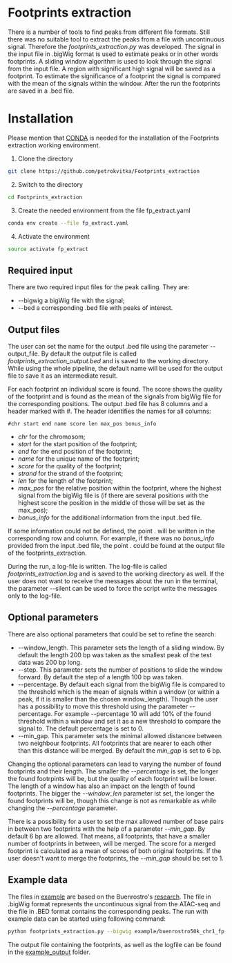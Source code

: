 # Footprints extraction

There is a number of tools to find peaks from different file formats. Still there was no suitable tool to extract the peaks from a file with uncontinuous signal. Therefore the _footprints_extraction.py_ was developed. The signal in the input file in .bigWig format is used to estimate peaks or in other words footprints. A sliding window algorithm is used to look through the signal from the input file. A region with significant high signal will be saved as a footprint. To estimate the significance of a footprint the signal is compared with the mean of the signals within the window. After the run the footprints are saved in a .bed file.

# Installation

Please mention that [CONDA](https://conda.io/projects/conda/en/latest/user-guide/install/index.html) is needed for the installation of the Footprints extraction working environment.

1. Clone the directory
```bash
git clone https://github.com/petrokvitka/Footprints_extraction
```
2. Switch to the directory
```bash
cd Footprints_extraction
```
3. Create the needed environment from the file fp_extract.yaml
```bash
conda env create --file fp_extract.yaml
```
4. Activate the environment
```bash
source activate fp_extract
```

## Required input
There are two required input files for the peak calling. They are:
* --bigwig a bigWig file with the signal;
* --bed a corresponding .bed file with peaks of interest.

## Output files
The user can set the name for the output .bed file using the parameter --output_file. By default the output file is called _footprints_extraction_output.bed_ and is saved to the working directory. While using the whole pipeline, the default name will be used for the output file to save it as an intermediate result.

For each footprint an individual score is found. The score shows the quality of the footprint and is found as the mean of the signals from bigWig file for the corresponding positions. The output .bed file has 8 columns and a header marked with #. The header identifies the names for all columns:
```
#chr start end name score len max_pos bonus_info
```
* _chr_ for the chromosom;
* _start_ for the start position of the footprint;
* _end_ for the end position of the footprint;
* _name_ for the unique name of the footprint;
* _score_ for the quality of the footprint;
* _strand_ for the strand of the footprint;
* _len_ for the length of the footprint;
* _max_pos_ for the relative position within the footprint, where the highest signal from the bigWig file is (if there are several positions with the highest score the position in the middle of those will be set as the max_pos);
* _bonus_info_ for the additional information from the input .bed file.

If some information could not be defined, the point . will be written in the corresponding row and column. For example, if there was no _bonus_info_ provided from the input .bed file, the point . could be found at the output file of the footprints_extraction.

During the run, a log-file is written. The log-file is called _footprints_extraction.log_ and is saved to the working directory as well. If the user does not want to receive the messages about the run in the terminal, the parameter --silent can be used to force the script write the messages only to the log-file.

## Optional parameters
There are also optional parameters that could be set to refine the search:
* --window_length. This parameter sets the length of a sliding window. By default the length 200 bp was taken as the smallest peak of the test data was 200 bp long. 
* --step. This parameter sets the number of positions to slide the window forward. By default the step of a length 100 bp was taken.
* --percentage. By default each signal from the bigWig file is compared to the threshold which is the mean of signals within a window (or within a peak, if it is smaller than the chosen window_length). Though the user has a possibility to move this threshold using the parameter --percentage. For example --percentage 10 will add 10% of the found threshold within a window and set it as a new threshold to compare the signal to. The default percentage is set to 0.
* --min_gap. This parameter sets the minimal allowed distancee between two neighbour footprints. All footprints that are nearer to each other than this distance will be merged. By default the _min_gap_ is set to 6 bp.

Changing the optional parameters can lead to varying the number of found footprints and their length. The smaller the _--percentage_ is set, the longer the found footrpints will be, but the quality of each footprint will be lower. The length of a window has also an impact on the length of found footprints. The bigger the _--window_len_ parameter ist set, the longer the found footprints will be, though this change is not as remarkable as while changing the _--percentage_ parameter.

There is a possibility for a user to set the max allowed number of base pairs in between two footprints with the help of a parameter _--min_gap_. By default 6 bp are allowed. That means, all footprints, that have a smaller number of footprints in between, will be merged. The score for a merged footprint is calculated as a mean of scores of both original footprints. If the user doesn't want to merge the footprints, the _--min_gap_ should be set to 1.

## Example data

The files in [example](./example) are based on the Buenrostro's [research](https://www.ncbi.nlm.nih.gov/pmc/articles/PMC4374986/). The file in .bigWig format represents the uncontinuous signal from the ATAC-seq and the file in .BED format contains the corresponding peaks. The run with example data can be started using following command:

```bash
python footprints_extraction.py --bigwig example/buenrostro50k_chr1_fp.bw --bed example/buenrostro50k_chr1_peaks.bed --output_file example_output/output.bed
```

The output file containing the footprints, as well as the logfile can be found in the [example_output](./example_output) folder.
